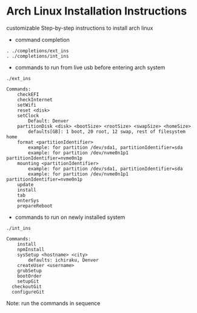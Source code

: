 # Arch Linux Installation Instructions

customizable Step-by-step instructions to install arch linux

* command completion
```
. ./completions/ext_ins
. ./completions/int_ins
```

* commands to run from live usb before entering arch system
```
./ext_ins

Commands:
	checkEFI
	checkInternet
	setWifi
	reset <disk>
	setClock
		Default: Denver
	partitionDisk <disk> <bootSize> <rootSize> <swapSize> <homeSize>
		defaults[GB]: 1 boot, 20 root, 12 swap, rest of filesystem home
	format <partitionIdentifier>
		example: for partition /dev/sda1, partitionIdentifier=sda
		example: for partition /dev/nvme0n1p1 partitionIdentifier=nvme0n1p
	mounting <partitionIdentifier>
		example: for partition /dev/sda1, partitionIdentifier=sda
		example: for partition /dev/nvme0n1p1 partitionIdentifier=nvme0n1p
	update
	install
	tab
	enterSys
	prepareReboot
```

* commands to run on newly installed system
```
./int_ins

Commands:
	install
	npmInstall
	sysSetup <hostname> <city>
		defaults: ichiraku, Denver
	createUser <username>
	grubSetup
	bootOrder
	setupGit
  checkoutGit
  configureGit
```

Note: run the commands in sequence
